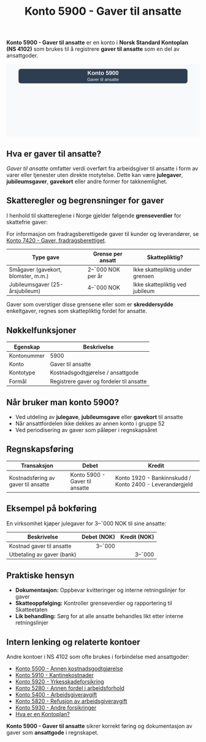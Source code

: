 ﻿---
title: "Konto 5900 - Gaver til ansatte"
seoTitle: "Konto 5900 | Gaver til ansatte | Kontoplan"
description: "Konto 5900 i Norsk Standard Kontoplan brukes til å registrere gaver til ansatte som ansattgoder. Inneholder skatteregler, grenser og bokføring av gaver."
summary: "Regler, grenser og bokføring for gaver til ansatte på Konto 5900."
---

**Konto 5900 - Gaver til ansatte** er en konto i **Norsk Standard Kontoplan (NS 4102)** som brukes til å registrere **gaver til ansatte** som en del av ansattgoder.

![Illustrasjon av konto 5900 Gaver til ansatte](5900-gaver-til-ansatte-image.svg)

## Hva er gaver til ansatte?

*Gaver til ansatte* omfatter verdi overført fra arbeidsgiver til ansatte i form av varer eller tjenester uten direkte motytelse. Dette kan være **julegaver**, **jubileumsgaver**, **gavekort** eller andre former for takknemlighet.

## Skatteregler og begrensninger for gaver

I henhold til skattereglene i Norge gjelder følgende **grenseverdier** for skattefrie gaver:

For informasjon om fradragsberettigede gaver til kunder og leverandører, se [Konto 7420 - Gaver, fradragsberettiget](/blogs/kontoplan/7420-gaver-fradragsberettiget "Konto 7420 - Gaver, fradragsberettiget").

| Type gave                               | Grense per ansatt | Skattepliktig?                       |
|-----------------------------------------|-------------------|--------------------------------------|
| Smågaver (gavekort, blomster, m.m.)     | 2–¯000 NOK per år  | Ikke skattepliktig under grensen     |
| Jubileumsgaver (25-årsjubileum)         | 4–¯000 NOK         | Ikke skattepliktig ved jubileum      |

Gaver som overstiger disse grensene eller som er **skreddersydde** enkeltgaver, regnes som skattepliktig fordel for ansatte.

## Nøkkelfunksjoner

| Egenskap      | Beskrivelse                                                |
|---------------|------------------------------------------------------------|
| Kontonummer   | 5900                                                       |
| Konto         | Gaver til ansatte                                          |
| Kontotype     | Kostnadsgodtgjørelse / ansattgode                          |
| Formål        | Registrere gaver og fordeler til ansatte                   |

## Når bruker man konto 5900?

* Ved utdeling av **julegave**, **jubileumsgave** eller **gavekort** til ansatte
* Når ansattfordelen ikke dekkes av annen konto i gruppe 52
* Ved periodisering av gaver som påløper i regnskapsåret

## Regnskapsføring

| Transaksjon                         | Debet                        | Kredit                      |
|-------------------------------------|------------------------------|-----------------------------|
| Kostnadsføring av gaver til ansatte | Konto 5900 - Gaver til ansatte | Konto 1920 - Bankinnskudd / Konto 2400 - Leverandørgjeld |

## Eksempel på bokføring

En virksomhet kjøper julegaver for 3–¯000 NOK til sine ansatte:

| Beskrivelse                          | Debet (NOK) | Kredit (NOK) |
|--------------------------------------|-----------:|-------------:|
| Kostnad gaver til ansatte            |      3–¯000 |              |
| Utbetaling av gaver (bank)           |            |      3–¯000 |

## Praktiske hensyn

* **Dokumentasjon:** Oppbevar kvitteringer og interne retningslinjer for gaver
* **Skatteoppfølging:** Kontroller grenseverdier og rapportering til Skatteetaten
* **Lik behandling:** Sørg for at alle ansatte behandles likt etter interne retningslinjer

## Intern lenking og relaterte kontoer

Andre kontoer i NS 4102 som ofte brukes i forbindelse med ansattgoder:

* [Konto 5500 - Annen kostnadsgodtgjørelse](/blogs/kontoplan/5500-annen-kostnadsgodtgjorelse "Konto 5500 - Annen kostnadsgodtgjørelse")
* [Konto 5910 - Kantinekostnader](/blogs/kontoplan/5910-kantinekostnader "Konto 5910 - Kantinekostnader")
* [Konto 5920 - Yrkesskadeforsikring](/blogs/kontoplan/5920-yrkesskadeforsikring "Konto 5920 - Yrkesskadeforsikring")
* [Konto 5280 - Annen fordel i arbeidsforhold](/blogs/kontoplan/5280-annen-fordel-i-arbeidsforhold "Konto 5280 - Annen fordel i arbeidsforhold")
* [Konto 5400 - Arbeidsgiveravgift](/blogs/kontoplan/5400-arbeidsgiveravgift "Konto 5400 - Arbeidsgiveravgift")
* [Konto 5820 - Refusjon av arbeidsgiveravgift](/blogs/kontoplan/5820-refusjon-av-arbeidsgiveravgift "Konto 5820 - Refusjon av arbeidsgiveravgift")
* [Konto 5930 - Andre forsikringer](/blogs/kontoplan/5930-andre-forsikringer "Konto 5930 - Andre forsikringer")
* [Hva er en Kontoplan?](/blogs/regnskap/hva-er-kontoplan "Hva er en Kontoplan? Komplett Guide til Kontoplaner i Norsk Regnskap")

**Konto 5900 - Gaver til ansatte** sikrer korrekt føring og dokumentasjon av gaver som **ansattgode** i regnskapet.






